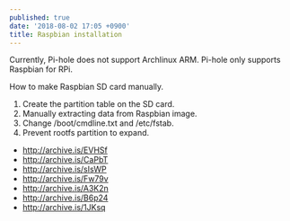 ```yaml
---
published: true
date: '2018-08-02 17:05 +0900'
title: Raspbian installation
---
```

Currently, Pi-hole does not support Archlinux ARM. Pi-hole only supports Raspbian for RPi.

How to make Raspbian SD card manually.
1. Create the partition table on the SD card.
2. Manually extracting data from Raspbian image.
3. Change /boot/cmdline.txt and /etc/fstab.
4. Prevent rootfs partition to expand.


- <http://archive.is/EVHSf>
- <http://archive.is/CaPbT>
- <http://archive.is/sIsWP>
- <http://archive.is/Fw79v>
- <http://archive.is/A3K2n>
- <http://archive.is/B6p24>
- <http://archive.is/1JKsq>




